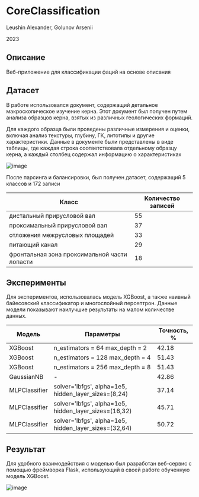 # CoreClassification
Leushin Alexander, Golunov Arsenii 

2023

## Описание
Веб-приложение для классификации фаций на основе описания

## Датасет
В работе использовался документ, содержащий детальное макроскопическое изучение керна. Этот документ был получен путем анализа образцов керна, взятых из различных геологических формаций.

Для каждого образца были проведены различные измерения и оценки, включая анализ текстуры, глубину, ГК, литотипы и другие характеристики. Данные в документе были представлены в виде таблицы, где каждая строка соответствовала отдельному образцу керна, а каждый столбец содержал информацию о характеристиках 

![image](https://user-images.githubusercontent.com/72046996/222974778-50764ff3-632a-49be-9055-54853661bc94.png)

После парсинга и балансировки, был получен датасет, содержащий 5 классов и 172 записи

| Класс  | Количество записей |
| ------------- | ------------- |
| дистальный прирусловой вал | 55  |
| проксимальный прирусловой вал | 37  |
| отложения межрусловых площадей  | 33  |
| питающий канал | 29  |
| фронтальная зона проксимальной части лопасти | 18  |

## Эксперименты
Для экспериментов, использовалась модель XGBoost, а также наивный байесовский классификатор и многослойный персептрон. Данные модели показывают наилучшие результаты на малом количестве данных. 

| Модель  | Параметры | Точность, % |
| ------------- | ------------- | ------------- |
| XGBoost | n_estimators = 64 max_depth = 2 | 42.18 |
| XGBoost | n_estimators = 128 max_depth = 4 | 51.43 |
| XGBoost | n_estimators = 256 max_depth = 8 | 51.43 |
| GaussianNB | - | 42.86 |
| MLPClassifier | solver='lbfgs', alpha=1e5, hidden_layer_sizes=(8,24) | 37.14 |
| MLPClassifier | solver='lbfgs', alpha=1e5, hidden_layer_sizes=(16,32) | 45.71 |
| MLPClassifier | solver='lbfgs', alpha=1e5, hidden_layer_sizes=(32,64) | 50.72 |

## Результат
Для удобного взаимодействия с моделью был разработан веб-сервис с помощью фреймворка Flask, использующий в своей работе обученную модель XGBoost.

![image](https://user-images.githubusercontent.com/72046996/222975170-a4602746-1575-42e9-88c8-80003f9dd272.png)
